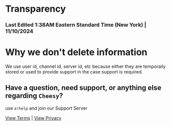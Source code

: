 # Transparency
### Last Edited 1:38AM Eastern Standard Time (New York) | 11/10/2024

# Why we don't delete information
We use user id, channel id, server id, etc because either they are temporaily stored or used to provide support in the case support is required.

## Have a question, need support, or anything else regarding `Cheesy`?
use `a!help` and join our Support Server

[View Terms](terms.md) | [View Privacy](privacy.md)
